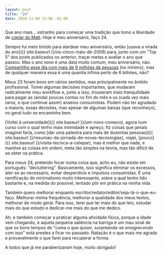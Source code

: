 ```yaml
---
layout: post
title: "24"
date: 2010-11-08 15:08 -02:00
---
```

Que ano mais... estranho para começar uma tradição que tomo a liberdade de [copiar do Matt](http://ma.tt/2010/01/twenty-six/). Hoje é meu aniversário, faço 24.

Sempre fui meio tímido para alardear meu aniversário, então [usava a virada do ano]({{ site.baseurl }}/os-cinco-mais-de-2009) para, junto com um "Top 5" dos posts publicados no anterior, traçar metas e avaliar o ano que passou. Mas o ano novo é uma data muito comum, meu aniversário, não. [Compartilho esse dia com mais de 9 milhões de pessoas](http://cargocollective.com/learnsomethingeveryday/741379/October-29) (no mínimo), mas de qualquer maneira essa é uma quantia ínfima perto de 6 bilhões, não?

Meus 23 foram bons em vários sentidos, mas principalmente no âmbito profissional. Tomei algumas decisões importantes, que mudaram radicalmente meu workflow e, junto a isso, trouxeram mais tranquilidade para pagar as (ainda) poucas contas no fim do mês e os (cada vez mais raros, e que continue assim) anseios consumistas. Podem não ter agradado a maioria, essas decisões, mas apesar de algumas baixas (que reconheço), no geral tudo se encaminha bem.

[Voltei à universidade]({{ site.baseurl }}/um-novo-comeco), agora num curso com o qual tenho mais intimidade e apreço, fiz coisas que jamais imaginei faria, como [dar uma palestra para mais de duzentas pessoas]({{ site.baseurl }}/resumao-da-jornada-de-novas-tecnologias), viajei, [pouco]({{ site.baseurl }}/visita-tecnica-a-celepar), mas é melhor que nada, e mantive as coisas em ordem, meta tão simples na teoria, mas tão difícil de se obter na prática.

Para meus 24, pretendo focar numa coisa que, acho eu, não existe em português: "decluttering". Basicamente, isso significa eliminar os excessos, ater-se ao necessário, evitar desperdício e impulsos consumistas. É uma ramificação do minimalismo muito interessante, sobre a qual tenho lido bastante e, na medida do possível, tentado pôr em prática na minha vida.

Também quero melhorar enquanto escritor/redator/editor/seja-lá-o-que-eu-faço. Melhorar minha frequência, melhorar a qualidade dos meus textos, melhorar de modo geral. Para isso, terei que ler mais do que leio, estudar mais do que estudo e dedicar-me mais do que me dedico.

Ah, e também começar a praticar alguma atividade física, porque a idade vem chegando, e aquela pequena saliência na barriga é um mau sinal de que os bons tempos de "coma o que quiser, surpreenda-se _emagrecendo_ com isso" está prestes a ficar no passado. Natação é o que mais me agrada e provavelmente o que farei para recuperar a forma.

A todos que já me parabenizaram hoje, muito obrigado!
